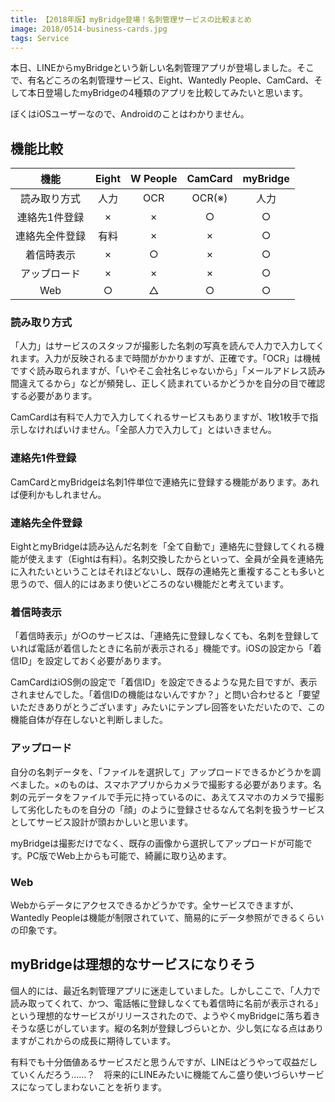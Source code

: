 ```yaml
---
title: 【2018年版】myBridge登場！名刺管理サービスの比較まとめ
image: 2018/0514-business-cards.jpg
tags: Service
---
```


本日、LINEからmyBridgeという新しい名刺管理アプリが登場しました。そこで、有名どころの名刺管理サービス、Eight、Wantedly People、CamCard、そして本日登場したmyBridgeの4種類のアプリを比較してみたいと思います。

ぼくはiOSユーザーなので、Androidのことはわかりません。

## 機能比較

|機能|Eight|W People|CamCard|myBridge|
|:---:|:---:|:---:|:---:|:---:|
|読み取り方式|人力|OCR|OCR(※)|人力|
|連絡先1件登録|×|×|○|○|
|連絡先全件登録|有料|×|×|○|
|着信時表示|×|○|×|○|
|アップロード|×|×|×|○|
|Web|○|△|○|○|

### 読み取り方式

「人力」はサービスのスタッフが撮影した名刺の写真を読んで人力で入力してくれます。入力が反映されるまで時間がかかりますが、正確です。「OCR」は機械ですぐ読み取られますが、「いやそこ会社名じゃないから」「メールアドレス読み間違えてるから」などが頻発し、正しく読まれているかどうかを自分の目で確認する必要があります。

CamCardは有料で人力で入力してくれるサービスもありますが、1枚1枚手で指示しなければいけません。「全部人力で入力して」とはいきません。

### 連絡先1件登録

CamCardとmyBridgeは名刺1件単位で連絡先に登録する機能があります。あれば便利かもしれません。

### 連絡先全件登録

EightとmyBridgeは読み込んだ名刺を「全て自動で」連絡先に登録してくれる機能が使えます（Eightは有料）。名刺交換したからといって、全員が全員を連絡先に入れたいということはそれほどないし、既存の連絡先と重複することも多いと思うので、個人的にはあまり使いどころのない機能だと考えています。

### 着信時表示

「着信時表示」が○のサービスは、「連絡先に登録しなくても、名刺を登録していれば電話が着信したときに名前が表示される」機能です。iOSの設定から「着信ID」を設定しておく必要があります。

CamCardはiOS側の設定で「着信ID」を設定できるような見た目ですが、表示されませんでした。「着信IDの機能はないんですか？」と問い合わせると「要望いただきありがとうございます」みたいにテンプレ回答をいただいたので、この機能自体が存在しないと判断しました。

### アップロード

自分の名刺データを、「ファイルを選択して」アップロードできるかどうかを調べました。×のものは、スマホアプリからカメラで撮影する必要があります。名刺の元データをファイルで手元に持っているのに、あえてスマホのカメラで撮影して劣化したものを自分の「顔」のように登録させるなんて名刺を扱うサービスとしてサービス設計が頭おかしいと思います。

myBridgeは撮影だけでなく、既存の画像から選択してアップロードが可能です。PC版でWeb上からも可能で、綺麗に取り込めます。

### Web

Webからデータにアクセスできるかどうかです。全サービスできますが、Wantedly Peopleは機能が制限されていて、簡易的にデータ参照ができるくらいの印象です。

## myBridgeは理想的なサービスになりそう

個人的には、最近名刺管理アプリに迷走していました。しかしここで、「人力で読み取ってくれて、かつ、電話帳に登録しなくても着信時に名前が表示される」という理想的なサービスがリリースされたので、ようやくmyBridgeに落ち着きそうな感じがしています。縦の名刺が登録しづらいとか、少し気になる点はありますがこれからの成長に期待しています。

有料でも十分価値あるサービスだと思うんですが、LINEはどうやって収益だしていくんだろう……？　将来的にLINEみたいに機能てんこ盛り使いづらいサービスになってしまわないことを祈ります。
